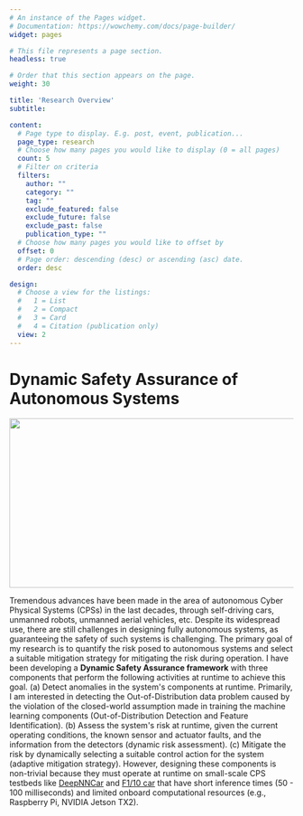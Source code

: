 ```yaml
---
# An instance of the Pages widget.
# Documentation: https://wowchemy.com/docs/page-builder/
widget: pages

# This file represents a page section.
headless: true

# Order that this section appears on the page.
weight: 30

title: 'Research Overview'
subtitle:

content:
  # Page type to display. E.g. post, event, publication...
  page_type: research
  # Choose how many pages you would like to display (0 = all pages)
  count: 5
  # Filter on criteria
  filters:
    author: ""
    category: ""
    tag: ""
    exclude_featured: false
    exclude_future: false
    exclude_past: false
    publication_type: ""
  # Choose how many pages you would like to offset by
  offset: 0
  # Page order: descending (desc) or ascending (asc) date.
  order: desc

design:
  # Choose a view for the listings:
  #   1 = List
  #   2 = Compact
  #   3 = Card
  #   4 = Citation (publication only)
  view: 2
---
```

# Dynamic Safety Assurance of Autonomous Systems
<p align="center">
  <img src="media/featured.jpg" align="center" width="600" height="300"/>
</p>
<!-- xfun::embed_file("media/featured.pdf") -->

Tremendous advances have been made in the area of autonomous Cyber Physical Systems (CPSs) in the last decades, through self-driving cars, unmanned robots, unmanned aerial vehicles, etc. Despite its widespread use, there are still challenges in designing fully autonomous systems, as guaranteeing the safety of such systems is challenging. The primary goal of my research is to quantify the risk posed to autonomous systems and select a suitable mitigation strategy for mitigating the risk during operation. I have been developing a **Dynamic Safety Assurance framework** with three components that perform the following activities at runtime to achieve this goal. (a) Detect anomalies in the system's components at runtime. Primarily, I am interested in detecting the Out-of-Distribution data problem caused by the violation of the closed-world assumption made in training the machine learning components (Out-of-Distribution Detection and Feature Identification). (b) Assess the system's risk at runtime, given the current operating conditions, the known sensor and actuator faults, and the information from the detectors (dynamic risk assessment). (c) Mitigate the risk by dynamically selecting a suitable control action for the system (adaptive mitigation strategy). However, designing these components is non-trivial because they must operate at runtime on small-scale CPS testbeds like [DeepNNCar](https://github.com/scope-lab-vu/deep-nn-car) and [F1/10 car](https://f1tenth.org/) that have short inference times (50 - 100 milliseconds) and limited onboard computational resources (e.g., Raspberry Pi, NVIDIA Jetson TX2).

<!-- [![Screenshot](https://github.com/Shreyasramakrishna90/starter-academic/blob/master/static/media/featured.jpg) -->
